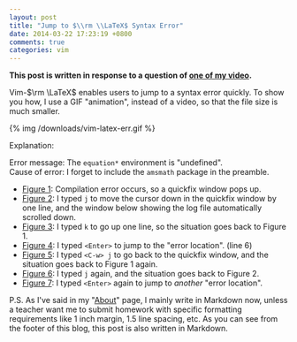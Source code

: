 ```yaml
---
layout: post
title: "Jump to $\\rm \\LaTeX$ Syntax Error"
date: 2014-03-22 17:23:19 +0800
comments: true
categories: vim
---
```


**This post is written in response to a question of
[one of my video](http://youtu.be/y67t-05nFD0).**

Vim-$\rm \LaTeX$ enables users to jump to a syntax error quickly.  To
show you how, I use a GIF "animation", instead of a video, so that the
file size is much smaller.

{% img /downloads/vim-latex-err.gif %}

Explanation:

Error message: The `equation*` environment is "undefined".  
Cause of error: I forget to include the `amsmath` package in the
preamble.

- [Figure 1](/downloads/vim-latex-err1.png): Compilation error occurs,
  so a quickfix window pops up.
- [Figure 2](/downloads/vim-latex-err2.png): I typed `j` to move the
  cursor down in the quickfix window by one line, and the window below
  showing the log file automatically scrolled down. 
- [Figure 3](/downloads/vim-latex-err3.png): I typed `k` to go up one
  line, so the situation goes back to Figure 1.
- [Figure 4](/downloads/vim-latex-err4.png): I typed `<Enter>` to jump
  to the "error location". (line 6)
- [Figure 5](/downloads/vim-latex-err5.png): I typed `<C-w> j` to go
  back to the quickfix window, and the situation goes back to Figure 1
  again.
- [Figure 6](/downloads/vim-latex-err6.png): I typed `j` again, and
  the situation goes back to Figure 2.
- [Figure 7](/downloads/vim-latex-err7.png): I typed `<Enter>` again
  to jump to *another* "error location".

P.S. As I've said in my "[About](/about)" page, I mainly write in
Markdown now, unless a teacher want me to submit homework with
specific formatting requirements like 1 inch margin, 1.5 line spacing,
etc.  As you can see from the footer of this blog, this post is also
written in Markdown.

<!-- vim:set tw=70:wrap: -->
